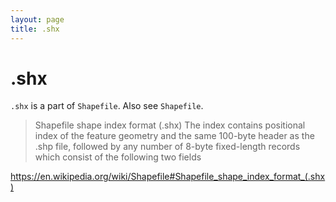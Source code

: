```yaml
---
layout: page
title: .shx
---
```


# .shx

`.shx` is a part of `Shapefile`.
Also see `Shapefile`.

> Shapefile shape index format (.shx)
> The index contains positional index of the feature geometry and the same 100-byte header as the .shp file, followed by any number of 8-byte fixed-length records which consist of the following two fields

https://en.wikipedia.org/wiki/Shapefile#Shapefile_shape_index_format_(.shx)
